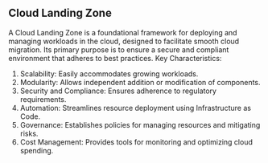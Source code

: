 ## Cloud Landing Zone
A Cloud Landing Zone is a foundational framework for deploying and managing workloads in the cloud, designed to facilitate smooth cloud migration. Its primary purpose is to ensure a secure and compliant environment that adheres to best practices.
Key Characteristics:
1.	Scalability: Easily accommodates growing workloads.
2.	Modularity: Allows independent addition or modification of components.
3.	Security and Compliance: Ensures adherence to regulatory requirements.
4.	Automation: Streamlines resource deployment using Infrastructure as Code.
5.	Governance: Establishes policies for managing resources and mitigating risks.
6.	Cost Management: Provides tools for monitoring and optimizing cloud spending.
